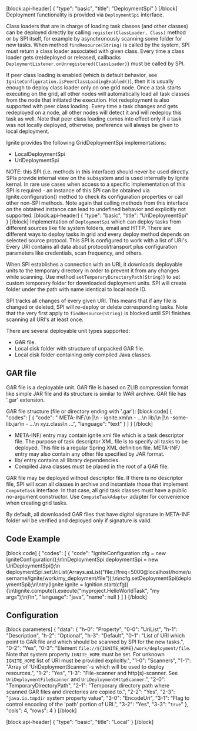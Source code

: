 [block:api-header]
{
  "type": "basic",
  "title": "DeploymentSpi"
}
[/block]
Deployment functionality is provided via `DeploymentSpi` interface.

Class loaders that are in charge of loading task classes (and other classes) can be deployed directly by calling `register(ClassLoader, Class)` method or by SPI itself, for example by asynchronously scanning some folder for new tasks. When method `findResource(String)` is called by the system, SPI must return a class loader associated with given class. Every time a class loader gets (re)deployed or released, callbacks `DeploymentListener.onUnregistered(ClassLoader)`} must be called by SPI.

If peer class loading is enabled (which is default behavior, see `IgniteConfiguration.isPeerClassLoadingEnabled()`), then it is usually enough to deploy class loader only on one grid node. Once a task starts executing on the grid, all other nodes will automatically load all task classes from the node that initiated the execution. Hot redeployment is also supported with peer class loading. Every time a task changes and gets redeployed on a node, all other nodes will detect it and will redeploy this task as well. Note that peer class loading comes into effect only if a task was not locally deployed, otherwise, preference will always be given to local deployment.

Ignite provides the following GridDeploymentSpi implementations:
  * LocalDeploymentSpi
  * UriDeploymentSpi

NOTE: this SPI (i.e. methods in this interface) should never be used directly. SPIs provide internal view on the subsystem and is used internally by Ignite kernal. In rare use cases when access to a specific implementation of this SPI is required - an instance of this SPI can be obtained via Ignite.configuration() method to check its configuration properties or call other non-SPI methods. Note again that calling methods from this interface on the obtained instance can lead to undefined behavior and explicitly not supported.
[block:api-header]
{
  "type": "basic",
  "title": "UriDeploymentSpi"
}
[/block]
Implementation of `DeploymentSpi` which can deploy tasks from different sources like file system folders, email and HTTP. There are different ways to deploy tasks in grid and every deploy method depends on selected source protocol. This SPI is configured to work with a list of URI's. Every URI contains all data about protocol/transport plus configuration parameters like credentials, scan frequency, and others.

When SPI establishes a connection with an URI, it downloads deployable units to the temporary directory in order to prevent it from any changes while scanning. Use method `setTemporaryDirectoryPath(String)`) to set custom temporary folder for downloaded deployment units. SPI will create folder under the path with name identical to local node ID.

SPI tracks all changes of every given URI. This means that if any file is changed or deleted, SPI will re-deploy or delete corresponding tasks. Note that the very first apply to `findResource(String)` is blocked until SPI finishes scanning all URI's at least once.

There are several deployable unit types supported:
  * GAR file.
  * Local disk folder with structure of unpacked GAR file.
  * Local disk folder containing only compiled Java classes.

## GAR file
GAR file is a deployable unit. GAR file is based on ZLIB compression format like simple JAR file and its structure is similar to WAR archive. GAR file has '.gar' extension.

GAR file structure (file or directory ending with '.gar'):
[block:code]
{
  "codes": [
    {
      "code": "      META-INF/\n              |\n               - ignite.xml\n               - ...\n      lib/\n         |\n          -some-lib.jar\n          - ...\n      xyz.class\n      ...",
      "language": "text"
    }
  ]
}
[/block]
  * META-INF/ entry may contain ignite.xml file which is a task descriptor file. The purpose of task descriptor XML file is to specify all tasks to be deployed. This file is a regular Spring XML definition file. META-INF/ entry may also contain any other file specified by JAR format.
  * lib/ entry contains all library dependencies.
  * Compiled Java classes must be placed in the root of a GAR file.

GAR file may be deployed without descriptor file. If there is no descriptor file, SPI will scan all classes in archive and instantiate those that implement `ComputeTask` interface. In that case, all grid task classes must have a public no-argument constructor. Use `ComputeTaskAdapter` adapter for convenience when creating grid tasks.

By default, all downloaded GAR files that have digital signature in META-INF folder will be verified and deployed only if signature is valid.

## Code Example
[block:code]
{
  "codes": [
    {
      "code": "IgniteConfiguration cfg = new IgniteConfiguration();\n\nDeploymentSpi deploymentSpi = new UriDeploymentSpi();\n        deploymentSpi.setUriList(Arrays.asList(\"file://freq=5000@localhost/home/username/ignite/work/my_deployment/file\"));\n\ncfg.setDeploymentSpi(deploymentSpi);\n\ntry(Ignite ignite = Ignition.start(cfg)) {\n\tignite.compute().execute(\"myproject.HelloWorldTask\", \"my args\");\n}\n",
      "language": "java",
      "name": null
    }
  ]
}
[/block]
## Configuration

[block:parameters]
{
  "data": {
    "h-0": "Property",
    "0-0": "UriList",
    "h-1": "Description",
    "h-2": "Optional",
    "h-3": "Default",
    "0-1": "List of URI which point to GAR file and which should be scanned by SPI for the new tasks.",
    "0-2": "Yes",
    "0-3": "Element `file://${IGNITE_HOME}/work/deployment/file`. Note that system property `IGNITE_HOME` must be set. For unknown `IGNITE_HOME` list of URI must be provided explicitly.",
    "1-0": "Scanners",
    "1-1": "Array of 'UriDeploymentScanner'-s which will be used to deploy resources.",
    "1-2": "Yes",
    "1-3": "File-scanner and http(s)-scanner. See `UriDeploymentFileScanner` and `UriDeploymentHttpScanner`.",
    "2-0": "TemporaryDirectoryPath",
    "2-1": "Temporary directory path where scanned GAR files and directories are copied to.",
    "2-2": "Yes",
    "2-3": "`java.io.tmpdir` system property value",
    "3-0": "EncodeUri",
    "3-1": "Flag to control encoding of the 'path' portion of URI.",
    "3-2": "Yes",
    "3-3": "`true`"
  },
  "cols": 4,
  "rows": 4
}
[/block]

[block:api-header]
{
  "type": "basic",
  "title": "Local"
}
[/block]